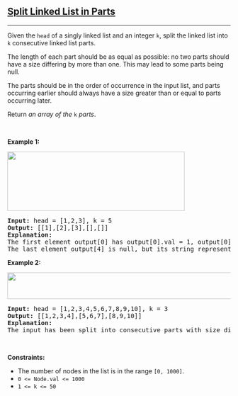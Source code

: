 <h2><a href="https://leetcode.com/problems/split-linked-list-in-parts/" target="_blank">Split Linked List in Parts</a></h2>
<hr><p>Given the <code>head</code> of a singly linked list and an integer <code>k</code>, split the linked list into <code>k</code> consecutive linked list parts.</p>
<p>The length of each part should be as equal as possible: no two parts should have a size differing by more than one. This may lead to some parts being null.</p>
<p>The parts should be in the order of occurrence in the input list, and parts occurring earlier should always have a size greater than or equal to parts occurring later.</p>
<p>Return <em>an array of the </em><code>k</code><em> parts</em>.</p>
<p> </p>
<p><strong class="example">Example 1:</strong></p>
<img alt="" src="https://assets.leetcode.com/uploads/2021/06/13/split1-lc.jpg" style="width: 400px; height: 134px;"/>
<pre><strong>Input:</strong> head = [1,2,3], k = 5
<strong>Output:</strong> [[1],[2],[3],[],[]]
<strong>Explanation:</strong>
The first element output[0] has output[0].val = 1, output[0].next = null.
The last element output[4] is null, but its string representation as a ListNode is [].
</pre>
<p><strong class="example">Example 2:</strong></p>
<img alt="" src="https://assets.leetcode.com/uploads/2021/06/13/split2-lc.jpg" style="width: 600px; height: 60px;"/>
<pre><strong>Input:</strong> head = [1,2,3,4,5,6,7,8,9,10], k = 3
<strong>Output:</strong> [[1,2,3,4],[5,6,7],[8,9,10]]
<strong>Explanation:</strong>
The input has been split into consecutive parts with size difference at most 1, and earlier parts are a larger size than the later parts.
</pre>
<p> </p>
<p><strong>Constraints:</strong></p>
<ul>
<li>The number of nodes in the list is in the range <code>[0, 1000]</code>.</li>
<li><code>0 &lt;= Node.val &lt;= 1000</code></li>
<li><code>1 &lt;= k &lt;= 50</code></li>
</ul>
